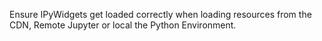 Ensure IPyWidgets get loaded correctly when loading resources from the CDN, Remote Jupyter or local the Python Environment.
